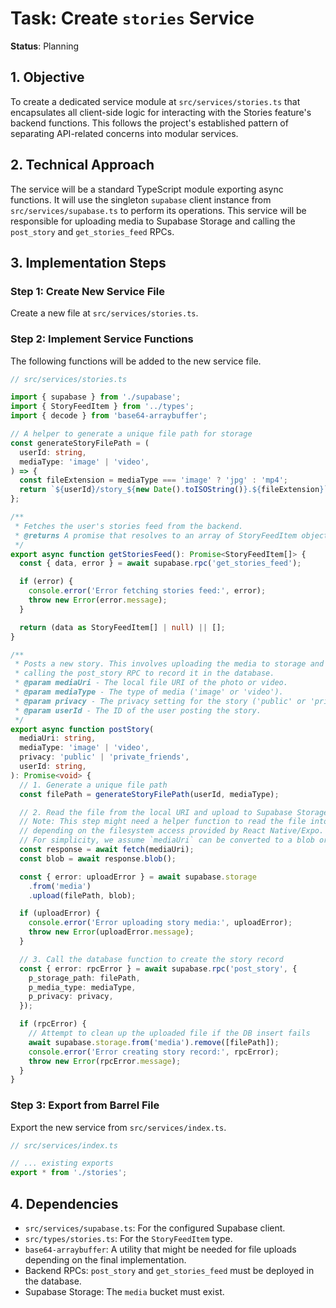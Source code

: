 # Task: Create `stories` Service

**Status**: Planning

## 1. Objective

To create a dedicated service module at `src/services/stories.ts` that
encapsulates all client-side logic for interacting with the Stories feature's
backend functions. This follows the project's established pattern of separating
API-related concerns into modular services.

## 2. Technical Approach

The service will be a standard TypeScript module exporting async functions. It
will use the singleton `supabase` client instance from
`src/services/supabase.ts` to perform its operations. This service will be
responsible for uploading media to Supabase Storage and calling the `post_story`
and `get_stories_feed` RPCs.

## 3. Implementation Steps

### Step 1: Create New Service File

Create a new file at `src/services/stories.ts`.

### Step 2: Implement Service Functions

The following functions will be added to the new service file.

```typescript
// src/services/stories.ts

import { supabase } from './supabase';
import { StoryFeedItem } from '../types';
import { decode } from 'base64-arraybuffer';

// A helper to generate a unique file path for storage
const generateStoryFilePath = (
  userId: string,
  mediaType: 'image' | 'video',
) => {
  const fileExtension = mediaType === 'image' ? 'jpg' : 'mp4';
  return `${userId}/story_${new Date().toISOString()}.${fileExtension}`;
};

/**
 * Fetches the user's stories feed from the backend.
 * @returns A promise that resolves to an array of StoryFeedItem objects.
 */
export async function getStoriesFeed(): Promise<StoryFeedItem[]> {
  const { data, error } = await supabase.rpc('get_stories_feed');

  if (error) {
    console.error('Error fetching stories feed:', error);
    throw new Error(error.message);
  }

  return (data as StoryFeedItem[] | null) || [];
}

/**
 * Posts a new story. This involves uploading the media to storage and then
 * calling the post_story RPC to record it in the database.
 * @param mediaUri - The local file URI of the photo or video.
 * @param mediaType - The type of media ('image' or 'video').
 * @param privacy - The privacy setting for the story ('public' or 'private_friends').
 * @param userId - The ID of the user posting the story.
 */
export async function postStory(
  mediaUri: string,
  mediaType: 'image' | 'video',
  privacy: 'public' | 'private_friends',
  userId: string,
): Promise<void> {
  // 1. Generate a unique file path
  const filePath = generateStoryFilePath(userId, mediaType);

  // 2. Read the file from the local URI and upload to Supabase Storage
  // Note: This step might need a helper function to read the file into a buffer,
  // depending on the filesystem access provided by React Native/Expo.
  // For simplicity, we assume `mediaUri` can be converted to a blob or buffer.
  const response = await fetch(mediaUri);
  const blob = await response.blob();

  const { error: uploadError } = await supabase.storage
    .from('media')
    .upload(filePath, blob);

  if (uploadError) {
    console.error('Error uploading story media:', uploadError);
    throw new Error(uploadError.message);
  }

  // 3. Call the database function to create the story record
  const { error: rpcError } = await supabase.rpc('post_story', {
    p_storage_path: filePath,
    p_media_type: mediaType,
    p_privacy: privacy,
  });

  if (rpcError) {
    // Attempt to clean up the uploaded file if the DB insert fails
    await supabase.storage.from('media').remove([filePath]);
    console.error('Error creating story record:', rpcError);
    throw new Error(rpcError.message);
  }
}
```

### Step 3: Export from Barrel File

Export the new service from `src/services/index.ts`.

```typescript
// src/services/index.ts

// ... existing exports
export * from './stories';
```

## 4. Dependencies

- `src/services/supabase.ts`: For the configured Supabase client.
- `src/types/stories.ts`: For the `StoryFeedItem` type.
- `base64-arraybuffer`: A utility that might be needed for file uploads
  depending on the final implementation.
- Backend RPCs: `post_story` and `get_stories_feed` must be deployed in the
  database.
- Supabase Storage: The `media` bucket must exist.
